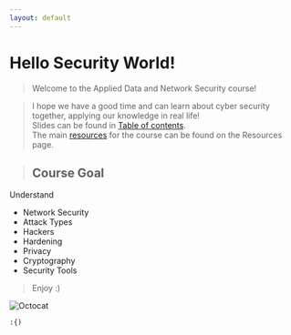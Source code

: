 ```yaml
---
layout: default
---
```


# Hello Security World!

> Welcome to the Applied Data and Network Security course!

> I hope we have a good time and can learn about cyber security together, applying our knowledge in real life! <br>
> Slides can be found in [Table of contents](/TOC.html). <br>
> The main [resources](/resources.html) for the course can be found on the Resources page.

> ## Course Goal
 Understand 
- Network Security
- Attack Types
- Hackers
- Hardening
- Privacy
- Cryptography
- Security Tools

> Enjoy :)






![Octocat](https://github.githubassets.com/images/icons/emoji/octocat.png)


```
:{)
```
